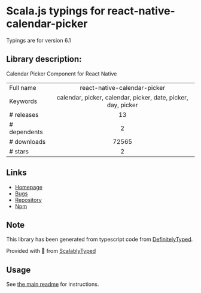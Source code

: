 
# Scala.js typings for react-native-calendar-picker

Typings are for version 6.1

## Library description:
Calendar Picker Component for React Native

|                    |                 |
| ------------------ | :-------------: |
| Full name          | react-native-calendar-picker |
| Keywords           | calendar, picker, calendar, picker, date, picker, day, picker |
| # releases         | 13 |
| # dependents       | 2 |
| # downloads        | 72565 |
| # stars            | 2 |

## Links
- [Homepage](https://github.com/stephy/CalendarPicker)
- [Bugs](https://github.com/stephy/CalendarPicker/issues)
- [Repository](https://github.com/stephy/CalendarPicker)
- [Npm](https://www.npmjs.com/package/react-native-calendar-picker)
    


## Note
This library has been generated from typescript code from [DefinitelyTyped](https://definitelytyped.org).

Provided with :purple_heart: from [ScalablyTyped](https://github.com/oyvindberg/ScalablyTyped)

## Usage
See [the main readme](../../readme.md) for instructions.


